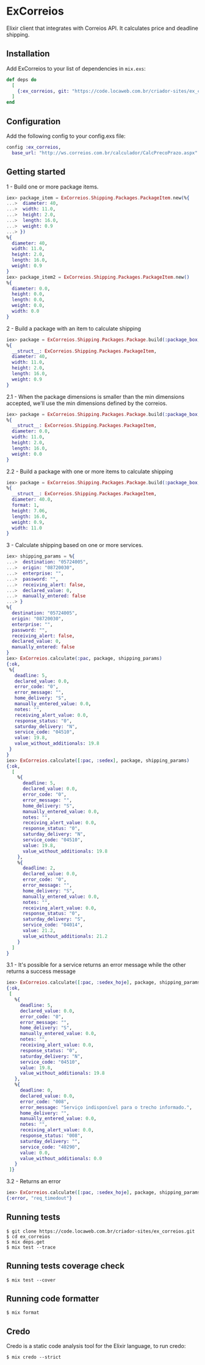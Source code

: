 # ExCorreios

Elixir client that integrates with Correios API. It calculates price and deadline shipping.

## Installation

Add ExCorreios to your list of dependencies in `mix.exs`:

```elixir
def deps do
  [
    {:ex_correios, git: "https://code.locaweb.com.br/criador-sites/ex_correios"}
  ]
end
```

## Configuration

Add the following config to your config.exs file:

```elixir
config :ex_correios,
  base_url: "http://ws.correios.com.br/calculador/CalcPrecoPrazo.aspx"
```

## Getting started

1 - Build one or more package items.

```elixir
iex> package_item = ExCorreios.Shipping.Packages.PackageItem.new(%{
...>  diameter: 40,
...>  width: 11.0,
...>  height: 2.0,
...>  length: 16.0,
...>  weight: 0.9
...> })
%{
  diameter: 40,
  width: 11.0,
  height: 2.0,
  length: 16.0,
  weight: 0.9
}
iex> package_item2 = ExCorreios.Shipping.Packages.PackageItem.new()
%{
  diameter: 0.0,
  height: 0.0,
  length: 0.0,
  weight: 0.0,
  width: 0.0
}
```

2 - Build a package with an item to calculate shipping

```elixir
iex> package = ExCorreios.Shipping.Packages.Package.build(:package_box, package_item)
%{
  __struct__: ExCorreios.Shipping.Packages.PackageItem,
  diameter: 40,
  width: 11.0,
  height: 2.0,
  length: 16.0,
  weight: 0.9
}
```

2.1 - When the package dimensions is smaller than the min dimensions accepted, we'll use the min dimensions defined by the correios.

```elixir
iex> package = ExCorreios.Shipping.Packages.Package.build(:package_box, package_item2)
%{
  __struct__: ExCorreios.Shipping.Packages.PackageItem,
  diameter: 0.0,
  width: 11.0,
  height: 2.0,
  length: 16.0,
  weight: 0.0
}
```

2.2 - Build a package with one or more items to calculate shipping

```elixir
iex> package = ExCorreios.Shipping.Packages.Package.build(:package_box, [package_item, package_item2])
%{
  __struct__: ExCorreios.Shipping.Packages.PackageItem,
  diameter: 40.0,
  format: 1,
  height: 7.06,
  length: 16.0,
  weight: 0.9,
  width: 11.0
}
```

3 - Calculate shipping based on one or more services.

```elixir
iex> shipping_params = %{
...>  destination: "05724005",
...>  origin: "08720030",
...>  enterprise: "",
...>  password: "",
...>  receiving_alert: false,
...>  declared_value: 0,
...>  manually_entered: false
...> }
%{
  destination: "05724005",
  origin: "08720030",
  enterprise: "",
  password: "",
  receiving_alert: false,
  declared_value: 0,
  manually_entered: false
}
iex> ExCorreios.calculate(:pac, package, shipping_params)
{:ok,
 %{
   deadline: 5,
   declared_value: 0.0,
   error_code: "0",
   error_message: "",
   home_delivery: "S",
   manually_entered_value: 0.0,
   notes: "",
   receiving_alert_value: 0.0,
   response_status: "0",
   saturday_delivery: "N",
   service_code: "04510",
   value: 19.8,
   value_without_additionals: 19.8
 }
}
iex> ExCorreios.calculate([:pac, :sedex], package, shipping_params)
{:ok,
  [
    %{
      deadline: 5,
      declared_value: 0.0,
      error_code: "0",
      error_message: "",
      home_delivery: "S",
      manually_entered_value: 0.0,
      notes: "",
      receiving_alert_value: 0.0,
      response_status: "0",
      saturday_delivery: "N",
      service_code: "04510",
      value: 19.8,
      value_without_additionals: 19.8
    },
    %{
      deadline: 2,
      declared_value: 0.0,
      error_code: "0",
      error_message: "",
      home_delivery: "S",
      manually_entered_value: 0.0,
      notes: "",
      receiving_alert_value: 0.0,
      response_status: "0",
      saturday_delivery: "S",
      service_code: "04014",
      value: 21.2,
      value_without_additionals: 21.2
    }
  ]
}
```

3.1 - It's possible for a service returns an error message while the other returns a success message

```elixir
iex> ExCorreios.calculate([:pac, :sedex_hoje], package, shipping_params)
{:ok,
 [
   %{
     deadline: 5,
     declared_value: 0.0,
     error_code: "0",
     error_message: "",
     home_delivery: "S",
     manually_entered_value: 0.0,
     notes: "",
     receiving_alert_value: 0.0,
     response_status: "0",
     saturday_delivery: "N",
     service_code: "04510",
     value: 19.8,
     value_without_additionals: 19.8
   },
   %{
     deadline: 0,
     declared_value: 0.0,
     error_code: "008",
     error_message: "Serviço indisponível para o trecho informado.",
     home_delivery: "",
     manually_entered_value: 0.0,
     notes: "",
     receiving_alert_value: 0.0,
     response_status: "008",
     saturday_delivery: "",
     service_code: "40290",
     value: 0.0,
     value_without_additionals: 0.0
   }
 ]}
```

3.2 - Returns an error

```elixir
iex> ExCorreios.calculate([:pac, :sedex_hoje], package, shipping_params)
{:error, "req_timedout"}
```

## Running tests

```
$ git clone https://code.locaweb.com.br/criador-sites/ex_correios.git
$ cd ex_correios
$ mix deps.get
$ mix test --trace
```

## Running tests coverage check

```
$ mix test --cover
```

## Running code formatter

```
$ mix format
```


## Credo

Credo is a static code analysis tool for the Elixir language, to run credo:

```
$ mix credo --strict
```
